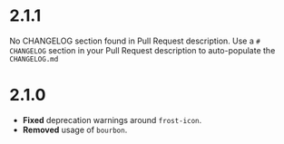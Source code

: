 # 2.1.1
No CHANGELOG section found in Pull Request description.
Use a `# CHANGELOG` section in your Pull Request description to auto-populate the `CHANGELOG.md`

# 2.1.0

* **Fixed** deprecation warnings around `frost-icon`.
* **Removed** usage of `bourbon`.

